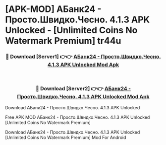 # [APK-MOD] АБанк24 - Просто.Швидко.Чесно. 4.1.3 APK Unlocked - [Unlimited Coins No Watermark Premium] tr44u



<div align="center">
<h3>🔴 Download [Server1] 👉👉 <a href="https://momento.my/?title=АБанк24_-_Просто.Швидко.Чесно._4.1.3_APK_Unlocked">АБанк24 - Просто.Швидко.Чесно. 4.1.3 APK Unlocked Mod Apk</a></h3><br>

<h3>🔴 Download [Server2] 👉👉 <a href="https://momento.my/?title=АБанк24_-_Просто.Швидко.Чесно._4.1.3_APK_Unlocked">АБанк24 - Просто.Швидко.Чесно. 4.1.3 APK Unlocked Mod Apk</a></h3>
</div>



Download АБанк24 - Просто.Швидко.Чесно. 4.1.3 APK Unlocked 

Free APK MOD АБанк24 - Просто.Швидко.Чесно. 4.1.3 APK Unlocked [Unlimited Coins No Watermark Premium]

Download АБанк24 - Просто.Швидко.Чесно. 4.1.3 APK Unlocked [Unlimited Coins No Watermark Premium] Mod For Android
